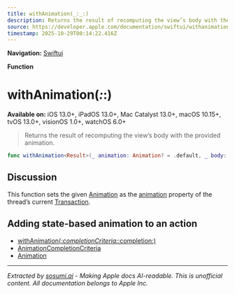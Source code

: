 ```yaml
---
title: withAnimation(_:_:)
description: Returns the result of recomputing the view’s body with the provided animation.
source: https://developer.apple.com/documentation/swiftui/withanimation(_:_:)
timestamp: 2025-10-29T00:14:22.416Z
---
```


**Navigation:** [Swiftui](/documentation/swiftui)

**Function**

# withAnimation(_:_:)

**Available on:** iOS 13.0+, iPadOS 13.0+, Mac Catalyst 13.0+, macOS 10.15+, tvOS 13.0+, visionOS 1.0+, watchOS 6.0+

> Returns the result of recomputing the view’s body with the provided animation.

```swift
func withAnimation<Result>(_ animation: Animation? = .default, _ body: () throws -> Result) rethrows -> Result
```

## Discussion

This function sets the given [Animation](/documentation/swiftui/animation) as the [animation](/documentation/swiftui/transaction/animation) property of the thread’s current [Transaction](/documentation/swiftui/transaction).

## Adding state-based animation to an action

- [withAnimation(_:completionCriteria:_:completion:)](/documentation/swiftui/withanimation(_:completioncriteria:_:completion:))
- [AnimationCompletionCriteria](/documentation/swiftui/animationcompletioncriteria)
- [Animation](/documentation/swiftui/animation)

---

*Extracted by [sosumi.ai](https://sosumi.ai) - Making Apple docs AI-readable.*
*This is unofficial content. All documentation belongs to Apple Inc.*
